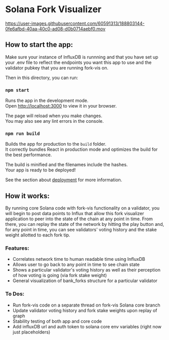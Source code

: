 # Solana Fork Visualizer

https://user-images.githubusercontent.com/60591313/188803144-0fe6afbd-40aa-40c0-ad08-d0b0714aebf0.mov

## How to start the app:

Make sure your instance of InfluxDB is runnning and that you have set up your .env file to reflect the endpoints you want this app to use and the validator pubkey that you are running fork-vis on.

Then in this directory, you can run:

### `npm start`

Runs the app in the development mode.\
Open [http://localhost:3000](http://localhost:3000) to view it in your browser.

The page will reload when you make changes.\
You may also see any lint errors in the console.

### `npm run build`

Builds the app for production to the `build` folder.\
It correctly bundles React in production mode and optimizes the build for the best performance.

The build is minified and the filenames include the hashes.\
Your app is ready to be deployed!

See the section about [deployment](https://facebook.github.io/create-react-app/docs/deployment) for more information.

## How it works:

By running core Solana code with fork-vis functionality on a validator, you will begin to post data points to Influx that allow this fork visualizer application to peer into the state of the chain at any point in time. From there, you can replay the state of the network by hitting the play button and, for any point in time, you can see validators' voting history and the stake weight allotted to each fork tip. 


### Features:

- Correlates network time to human readable time using InfluxDB
- Allows user to go back to any point in time to see chain state
- Shows a particular validator's voting history as well as their perception of how voting is going (via fork stake weight)
- General visualization of bank_forks structure for a particular validator


### To Dos:

- Run fork-vis code on a separate thread on fork-vis Solana core branch
- Update validator voting history and fork stake weights upon replay of graph
- Stability testing of both app and core code
- Add influxDB url and auth token to solana core env variables (right now just placeholders)
